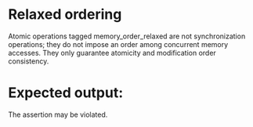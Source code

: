 # Relaxed ordering
Atomic operations tagged memory_order_relaxed are not synchronization operations; they do not impose an order among concurrent memory accesses. They only guarantee atomicity and modification order consistency.

# Expected output:
The assertion may be violated.
